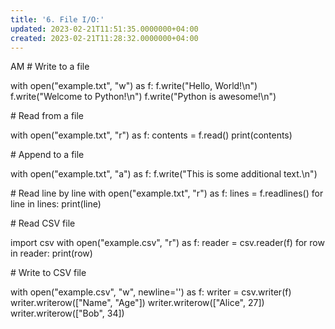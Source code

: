 ```yaml
---
title: '6. File I/O:'
updated: 2023-02-21T11:51:35.0000000+04:00
created: 2023-02-21T11:28:32.0000000+04:00
---
```


AM
\# Write to a file

with open("example.txt", "w") as f:
f.write("Hello, World!\n")
f.write("Welcome to Python!\n")
f.write("Python is awesome!\n")

\# Read from a file

with open("example.txt", "r") as f:
contents = f.read()
print(contents)  

\# Append to a file

with open("example.txt", "a") as f:
f.write("This is some additional text.\n")

\# Read line by line
with open("example.txt", "r") as f:
lines = f.readlines()
for line in lines:
print(line)

\# Read CSV file

import csv
with open("example.csv", "r") as f:
reader = csv.reader(f)
for row in reader:
print(row)

\# Write to CSV file

with open("example.csv", "w", newline='') as f:
writer = csv.writer(f)
writer.writerow(\["Name", "Age"\])
writer.writerow(\["Alice", 27\])
writer.writerow(\["Bob", 34\])

